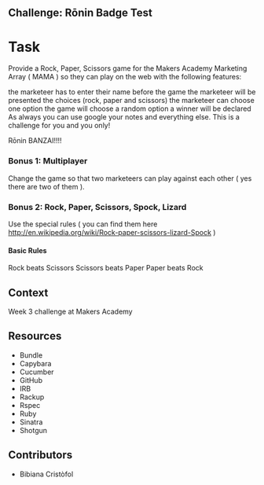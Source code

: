 
## Challenge: Rōnin Badge Test

# Task
Provide a Rock, Paper, Scissors game for the Makers Academy Marketing Array ( MAMA ) so they can play on the web with the following features:

the marketeer has to enter their name before the game
the marketeer will be presented the choices (rock, paper and scissors)
the marketeer can choose one option
the game will choose a random option
a winner will be declared
As always you can use google your notes and everything else. This is a challenge for you and you only!

Rōnin BANZAI!!!!

### Bonus 1: Multiplayer

Change the game so that two marketeers can play against each other ( yes there are two of them ).

### Bonus 2: Rock, Paper, Scissors, Spock, Lizard

Use the special rules ( you can find them here http://en.wikipedia.org/wiki/Rock-paper-scissors-lizard-Spock )

#### Basic Rules

Rock beats Scissors
Scissors beats Paper
Paper beats Rock


## Context

Week 3 challenge at Makers Academy

## Resources

- Bundle
- Capybara
- Cucumber
- GitHub
- IRB
- Rackup
- Rspec
- Ruby
- Sinatra
- Shotgun

## Contributors

- Bibiana Cristòfol